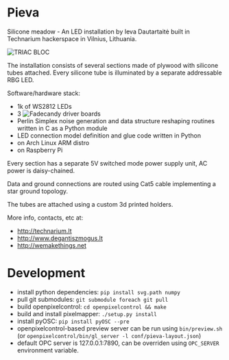 Pieva
=====

Silicone meadow - An LED installation by Ieva Dautartaitė built in Technarium hackerspace in Vilnius, Lithuania.

![TRIAC BLOC](doc/photos/facebook_-1830532766.jpg)

The installation consists of several sections made of plywood with silicone tubes attached. Every silicone tube is illuminated by a separate addressable RBG LED.

Software/hardware stack:
 * 1k of WS2812 LEDs
 * 3 ![Fadecandy](https://github.com/scanlime/fadecandy) driver boards
 * Perlin Simplex noise generation and data structure reshaping routines written in C as a Python module
 * LED connection model definition and glue code written in Python
 * on Arch Linux ARM distro
 * on Raspberry Pi

Every section has a separate 5V switched mode power supply unit, AC power is daisy-chained. 

Data and ground connections are routed using Cat5 cable implementing a star ground topology. 

The tubes are attached using a custom 3d printed holders. 

More info, contacts, etc at: 
 * http://technarium.lt
 * http://www.degantiszmogus.lt
 * http://wemakethings.net

Development
===========
 * install python dependencies: `pip install svg.path numpy`
 * pull git submodules: `git submodule foreach git pull`
 * build openpixelcontrol: `cd openpixelcontrol && make`
 * build and install pixelmapper: `./setup.py install`
 * install pyOSC: `pip install pyOSC --pre`
 * openpixelcontrol-based preview server can be run using `bin/preview.sh`
   (or `openpixelcontrol/bin/gl_server -l conf/pieva-layout.json`)
 * default OPC server is 127.0.0.1:7890, can be overriden using `OPC_SERVER`
   environment variable.
